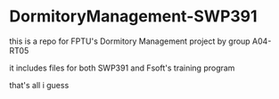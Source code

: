 # DormitoryManagement-SWP391

this is a repo for FPTU's Dormitory Management project by group A04-RT05 

it includes files for both SWP391 and Fsoft's training program

that's all i guess

